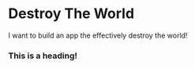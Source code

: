 # Destroy The World
I want to build an app the effectively destroy the world!

### This is a heading!
